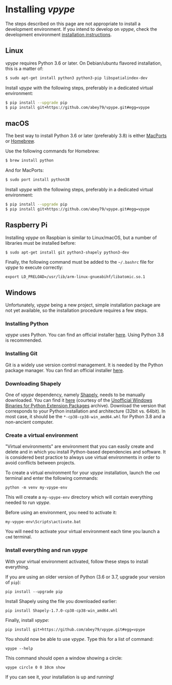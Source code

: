 # Installing _vpype_

The steps described on this page are not appropriate to install a development environment. If you intend to develop
on _vpype_, check the development environment [installation instructions](README.md#development-environment).

## Linux

_vpype_ requires Python 3.6 or later. On Debian/ubuntu flavored installation, this is a matter of:

```bash
$ sudo apt-get install python3 python3-pip libspatialindex-dev
```

Install _vpype_ with the following steps, preferably in a dedicated virtual environment:

```bash
$ pip install --upgrade pip
$ pip install git+https://github.com/abey79/vpype.git#egg=vpype
```


## macOS

The best way to install Python 3.6 or later (preferably 3.8) is either [MacPorts](https://www.macports.org) or
[Homebrew](https://brew.sh).

Use the following commands for Homebrew:

```bash
$ brew install python
```

And for MacPorts:

```bash
$ sudo port install python38
```

Install _vpype_ with the following steps, preferably in a dedicated virtual environment:

```bash
$ pip install --upgrade pip
$ pip install git+https://github.com/abey79/vpype.git#egg=vpype
```


## Raspberry Pi

Installing _vpype_ on Raspbian is similar to Linux/macOS, but a number of libraries must be installed before:

```bash
$ sudo apt-get install git python3-shapely python3-dev
```

Finally, the following command must be added to the `~/.bashrc` file for _vpype_ to execute correctly:

```
export LD_PRELOAD=/usr/lib/arm-linux-gnueabihf/libatomic.so.1
```


## Windows

Unfortunately, _vpype_ being a new project, simple installation package are not yet available, so the installation procedure
requires a few steps.

### Installing Python

_vpype_ uses Python. You can find an official installer [here](https://www.python.org/downloads/windows/). Using Python 3.8
is recommended.

### Installing Git

Git is a widely use version control management. It is needed by the Python package manager. You can find an official
installer [here](https://git-scm.com/download/win).


### Downloading Shapely

One of _vpype_ dependency, namely [Shapely](https://shapely.readthedocs.io), needs to be manually downloaded. You can
find it [here](https://www.lfd.uci.edu/~gohlke/pythonlibs/#shapely) (courtesy of the
[Unofficial Windows Binaries for Python Extension Packages](https://www.lfd.uci.edu/~gohlke/pythonlibs/) archive).
Download the version that corresponds to your Python installation and architecture (32bit vs. 64bit). In most case, it
should be the `*‑cp38‑cp38‑win_amd64.whl` for Python 3.8 and a non-ancient computer.


### Create a virtual environment

"Virtual environments" are environment that you can easily create and delete and in which you install Python-based 
dependencies and software.
It is considered best practice to always use virtual environments in order to avoid conflicts between projects.

To create a virtual environment for your _vpype_ installation, launch the `cmd` terminal and enter the following commands:

```
python -m venv my-vpype-env
```

This will create a `my-vpype-env` directory which will contain everything needed to run _vpype_.

Before using an environment, you need to activate it:

```
my-vpype-env\Scripts\activate.bat
```

You will need to activate your virtual environment each time you launch a `cmd` terminal.

### Install everything and run _vpype_

With your virtual environment activated, follow these steps to install everything.

If you are using an older version of Python (3.6 or 3.7, upgrade your version of `pip`):

```
pip install --upgrade pip
```

Install Shapely using the file you downloaded earlier:

```
pip install Shapely-1.7.0-cp38-cp38-win_amd64.whl
```

Finally, install _vpype_:

```
pip install git+https://github.com/abey79/vpype.git#egg=vpype
```

You should now be able to use _vpype_. Type this for a list of command:

```
vpype --help
```

This command should open a window showing a circle:


```
vpype circle 0 0 10cm show
```

If you can see it, your installation is up and running!

